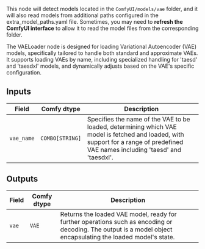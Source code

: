This node will detect models located in the `ComfyUI/models/vae` folder, and it will also read models from additional paths configured in the extra_model_paths.yaml file. Sometimes, you may need to **refresh the ComfyUI interface** to allow it to read the model files from the corresponding folder.

The VAELoader node is designed for loading Variational Autoencoder (VAE) models, specifically tailored to handle both standard and approximate VAEs. It supports loading VAEs by name, including specialized handling for 'taesd' and 'taesdxl' models, and dynamically adjusts based on the VAE's specific configuration.

## Inputs

| Field   | Comfy dtype       | Description                                                                                   |
|---------|-------------------|-----------------------------------------------------------------------------------------------|
| `vae_name` | `COMBO[STRING]`    | Specifies the name of the VAE to be loaded, determining which VAE model is fetched and loaded, with support for a range of predefined VAE names including 'taesd' and 'taesdxl'. |

## Outputs

| Field | Comfy dtype | Description                                                              |
|-------|-------------|--------------------------------------------------------------------------|
| `vae`  | `VAE`       | Returns the loaded VAE model, ready for further operations such as encoding or decoding. The output is a model object encapsulating the loaded model's state. |
